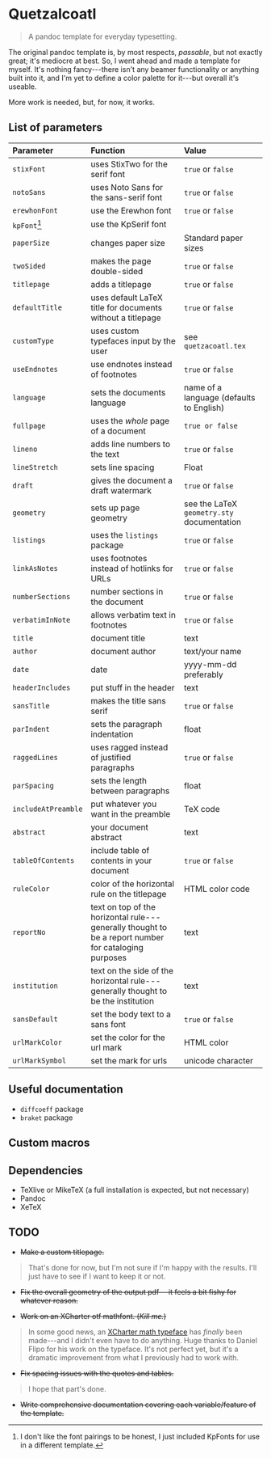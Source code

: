 # Quetzalcoatl
> A pandoc template for everyday typesetting.

The original pandoc template is, by most respects, *passable*, but not
exactly great; it's mediocre at best. So, I went ahead and made a template
for myself. It's nothing fancy---there isn't any beamer functionality or
anything built into it, and I'm yet to define a color palette for it---but
overall it's useable.

More work is needed, but, for now, it works.


## List of parameters
| Parameter | Function | Value |
|:----------|:---------|:------|
| `stixFont` | uses StixTwo for the serif font | `true` or `false` |
| `notoSans` | uses Noto Sans for the sans-serif font | `true` or `false` |
| `erewhonFont` | use the Erewhon font | `true` or `false` |
| `kpFont`[^like] | use the KpSerif font | |`true` or `false` |
| `paperSize` | changes paper size | Standard paper sizes |
| `twoSided` | makes the page double-sided | `true` or `false` |
| `titlepage` | adds a titlepage | `true` or `false` |
| `defaultTitle` | uses default LaTeX title for documents without a titlepage | `true` or `false` |
| `customType` | uses custom typefaces input by the user | see `quetzacoatl.tex` |
| `useEndnotes` | use endnotes instead of footnotes | `true` or `false` |
| `language` | sets the documents language | name of a language (defaults to English) |
| `fullpage` | uses the *whole* page of a document | `true or false` |
| `lineno` | adds line numbers to the text | `true` or `false` |
| `lineStretch` | sets line spacing | Float |
| `draft` | gives the document a draft watermark | `true` or `false` |
| `geometry` | sets up page geometry | see the LaTeX `geometry.sty` documentation |
| `listings` | uses the `listings` package | `true` or `false` |
| `linkAsNotes` | uses footnotes instead of hotlinks for URLs | `true` or `false` |
| `numberSections` | number sections in the document | `true` or `false` |
| `verbatimInNote` | allows verbatim text in footnotes | `true` or `false` |
| `title` | document title | text |
| `author` | document author | text/your name |
| `date` | date | yyyy-mm-dd preferably |
| `headerIncludes` | put stuff in the header | text |
| `sansTitle` | makes the title sans serif | `true` or `false` |
| `parIndent` | sets the paragraph indentation | float |
| `raggedLines` | uses ragged instead of justified paragraphs | `true` or `false` |
| `parSpacing` | sets the length between paragraphs | float |
| `includeAtPreamble` | put whatever you want in the preamble | TeX code |
| `abstract` | your document abstract | text |
| `tableOfContents` | include table of contents in your document | `true` or `false` |
| `ruleColor` | color of the horizontal rule on the titlepage | HTML color code |
| `reportNo` | text on top of the horizontal rule---generally thought to be a report number for cataloging purposes | text |
| `institution` | text on the side of the horizontal rule---generally thought to be the institution | text |
| `sansDefault` | set the body text to a sans font | `true` or `false` |
| `urlMarkColor` | set the color for the url mark | HTML color |
| `urlMarkSymbol` | set the mark for urls | unicode character |

[^like]: I don't like the font pairings to be honest, I just included KpFonts
for use in a different template.

## Useful documentation
+ `diffcoeff` package
+ `braket` package


## Custom macros



## Dependencies
* TeXlive or MikeTeX (a full installation is expected, but not necessary)
* Pandoc
* XeTeX





## TODO
* ~~Make a custom titlepage.~~

> That's done for now, but I'm not sure if I'm happy with the results.
> I'll just have to see if I want to keep it or not.

* ~~Fix the overall geometry of the output pdf---it feels a bit fishy for
whatever reason.~~

* ~~Work on an XCharter otf mathfont. (*Kill me.*)~~

> In some good news, an [XCharter math typeface][xcMath] has *finally*
> been made---and I didn't even have to do anything. Huge thanks to
> Daniel Flipo for his work on the typeface. It's not perfect yet, but
> it's a dramatic improvement from what I previously had to work with.

[xcMath]: https://ctan.org/tex-archive/fonts/xcharter-math

* ~~Fix spacing issues with the quotes and tables.~~

> I hope that part's done.

* ~~Write comprehensive documentation covering each variable/feature of the
template.~~

